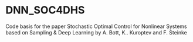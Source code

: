 # DNN_SOC4DHS
Code basis for the paper Stochastic Optimal Control for Nonlinear Systems based on Sampling &amp; Deep Learning by A. Bott, K.. Kuroptev and F. Steinke
